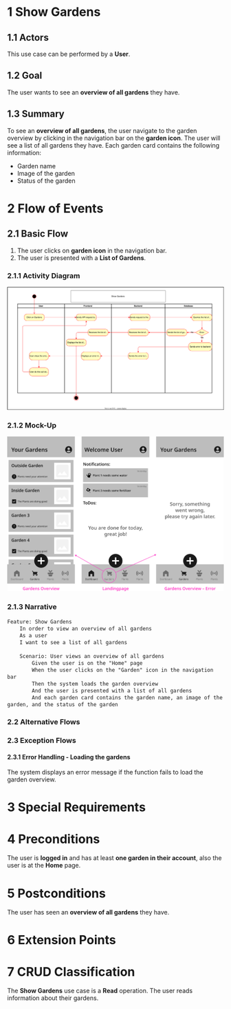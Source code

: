 # 1 Show Gardens

## 1.1 Actors

This use case can be performed by a **User**.

## 1.2 Goal

The user wants to see an **overview of all gardens** they have.

## 1.3 Summary

To see an **overview of all gardens**, the user navigate to the garden overview by clicking in the navigation bar on the **garden icon**. The user will see a list of all gardens they have. Each garden card contains the following information:

- Garden name
- Image of the garden
- Status of the garden

# 2 Flow of Events

## 2.1 Basic Flow

1. The user clicks on **garden icon** in the navigation bar.
2. The user is presented with a **List of Gardens**.

### 2.1.1 Activity Diagram

![Activity diagram](/docs/assets/svg/useCaseDiagrams/showGardens.drawio.svg)

### 2.1.2 Mock-Up

![Show gardens wireframes](/docs/assets/svg/useCaseWireframes/showGardens.png)

### 2.1.3 Narrative


```gherkin
Feature: Show Gardens
    In order to view an overview of all gardens
    As a user
    I want to see a list of all gardens

    Scenario: User views an overview of all gardens
        Given the user is on the "Home" page
        When the user clicks on the "Garden" icon in the navigation bar
        Then the system loads the garden overview
        And the user is presented with a list of all gardens
        And each garden card contains the garden name, an image of the garden, and the status of the garden
```

### 2.2 Alternative Flows

### 2.3 Exception Flows

#### 2.3.1 Error Handling - Loading the gardens
The system displays an error message if the function fails to load the garden overview.

# 3 Special Requirements

# 4 Preconditions

The user is **logged in** and has at least **one garden in their account**, also the user is at the **Home** page.

# 5 Postconditions

The user has seen an **overview of all gardens** they have.

# 6 Extension Points

# 7 CRUD Classification

The **Show Gardens** use case is a **Read** operation. The user reads information about their gardens.
